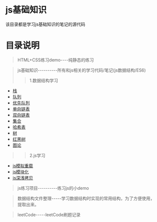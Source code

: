 # js基础知识
该目录都是学习js基础知识的笔记的源代码

# 目录说明

>HTML+CSS练习demo----纯静态的练习

>js基础知识----------所有和js相关的学习代码/笔记(js数据结构/ES6)
>>1.数据结构学习
- [栈](https://shuaxindiary.github.io/2019/07/02/js%E6%95%B0%E6%8D%AE%E7%BB%93%E6%9E%84%E7%AC%94%E8%AE%B0/)
- [队列](https://shuaxindiary.github.io/2019/07/02/js%E6%95%B0%E6%8D%AE%E7%BB%93%E6%9E%84%E7%AC%94%E8%AE%B02/)
- [优先队列](https://shuaxindiary.github.io/2019/09/02/js%E6%95%B0%E6%8D%AE%E7%BB%93%E6%9E%84%E7%AC%94%E8%AE%B03/)
- [单向链表](https://shuaxindiary.github.io/2019/09/03/js%E6%95%B0%E6%8D%AE%E7%BB%93%E6%9E%84%E7%AC%94%E8%AE%B04/)
- [双向链表](https://shuaxindiary.github.io/2019/09/03/js%E6%95%B0%E6%8D%AE%E7%BB%93%E6%9E%84%E7%AC%94%E8%AE%B05/)
- [集合](https://shuaxindiary.github.io/2019/09/04/js%E6%95%B0%E6%8D%AE%E7%BB%93%E6%9E%84%E7%AC%94%E8%AE%B06/)
- [哈希表](https://shuaxindiary.github.io/2019/09/10/js%E6%95%B0%E6%8D%AE%E7%BB%93%E6%9E%84%E7%AC%94%E8%AE%B07/)
- [树](https://shuaxindiary.github.io/2019/09/16/js%E6%95%B0%E6%8D%AE%E7%BB%93%E6%9E%84%E7%AC%94%E8%AE%B08/)
- [红黑树](https://shuaxindiary.github.io/2019/09/22/js%E6%95%B0%E6%8D%AE%E7%BB%93%E6%9E%84%E7%AC%94%E8%AE%B09/)
- [图论](https://shuaxindiary.github.io/2019/09/23/js%E6%95%B0%E6%8D%AE%E7%BB%93%E6%9E%84%E7%AC%94%E8%AE%B010/)
>>2.js学习
- [js模拟重载](https://shuaxindiary.github.io/2019/07/23/js%E6%A8%A1%E6%8B%9F%E9%87%8D%E8%BD%BD/)
- [js模块化](https://shuaxindiary.github.io/2019/07/21/js%E6%A8%A1%E5%9D%97%E5%8C%96/)
- [js深浅拷贝](https://shuaxindiary.github.io/2019/07/07/js%E5%9F%BA%E7%A1%80%E4%B9%8B%E6%B7%B1%E6%B5%85%E6%8B%B7%E8%B4%9D/)





>js练习项目----------练习js的小demo


>数据结构文件整理-----学习数据结构时实现的常用结构，为了方便使用，提取出来。

>leetCode-----leetCode刷题记录